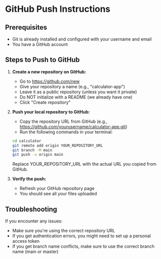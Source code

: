 # GitHub Push Instructions

## Prerequisites
- Git is already installed and configured with your username and email
- You have a GitHub account

## Steps to Push to GitHub

1. **Create a new repository on GitHub:**
   - Go to https://github.com/new
   - Give your repository a name (e.g., "calculator-app")
   - Leave it as a public repository (unless you want it private)
   - Do NOT initialize with a README (we already have one)
   - Click "Create repository"

2. **Push your local repository to GitHub:**
   - Copy the repository URL from GitHub (e.g., https://github.com/yourusername/calculator-app.git)
   - Run the following commands in your terminal:

   ```bash
   cd calculator
   git remote add origin YOUR_REPOSITORY_URL
   git branch -M main
   git push -u origin main
   ```

   Replace YOUR_REPOSITORY_URL with the actual URL you copied from GitHub.

3. **Verify the push:**
   - Refresh your GitHub repository page
   - You should see all your files uploaded

## Troubleshooting

If you encounter any issues:
- Make sure you're using the correct repository URL
- If you get authentication errors, you might need to set up a personal access token
- If you get branch name conflicts, make sure to use the correct branch name (main or master)
